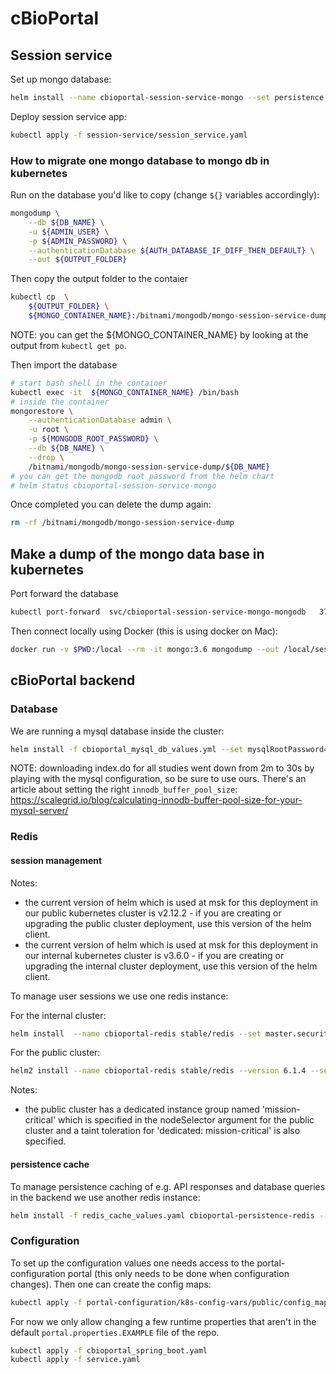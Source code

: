 # cBioPortal

## Session service

Set up mongo database:

```bash
helm install --name cbioportal-session-service-mongo --set persistence.size=10Gi stable/mongodb
```

Deploy session service app:

```bash
kubectl apply -f session-service/session_service.yaml
```

### How to migrate one mongo database to mongo db in kubernetes

Run on the database you'd like to copy (change `${}` variables accordingly):

```bash
mongodump \
    --db ${DB_NAME} \
    -u ${ADMIN_USER} \
    -p ${ADMIN_PASSWORD} \
    --authenticationDatabase ${AUTH_DATABASE_IF_DIFF_THEN_DEFAULT} \
    --out ${OUTPUT_FOLDER}
```

Then copy the output folder to the contaier

```bash
kubectl cp  \
    ${OUTPUT_FOLDER} \
    ${MONGO_CONTAINER_NAME}:/bitnami/mongodb/mongo-session-service-dump
```

NOTE: you can get the ${MONGO_CONTAINER_NAME} by looking
at the output from `kubectl get po`.

Then import the database

```bash
# start bash shell in the container
kubectl exec -it  ${MONGO_CONTAINER_NAME} /bin/bash
# inside the container
mongorestore \
    --authenticationDatabase admin \
    -u root \
    -p ${MONGODB_ROOT_PASSWORD} \
    --db ${DB_NAME} \
    --drop \
    /bitnami/mongodb/mongo-session-service-dump/${DB_NAME}
# you can get the mongodb root password from the helm chart
# helm status cbioportal-session-service-mongo
```

Once completed you can delete the dump again:

```bash
rm -rf /bitnami/mongodb/mongo-session-service-dump
```

## Make a dump of the mongo data base in kubernetes
Port forward the database
```bash
kubectl port-forward  svc/cbioportal-session-service-mongo-mongodb   37017:27017
```
Then connect locally using Docker (this is using docker on Mac):
```bash
docker run -v $PWD:/local --rm -it mongo:3.6 mongodump --out /local/session-service-dump-20190207 --uri mongodb://docker.for.mac.localhost:37017/session_service
```

## cBioPortal backend

### Database

We are running a mysql database inside the cluster:

```bash
helm install -f cbioportal_mysql_db_values.yml --set mysqlRootPassword=picksomerootpasswordhere cbioportal-production-db stable/mysql
```
NOTE: downloading index.do for all studies went down from 2m to 30s by
playing with the mysql configuration, so be sure to use ours. There's an
article about setting the right `innodb_buffer_pool_size`:
https://scalegrid.io/blog/calculating-innodb-buffer-pool-size-for-your-mysql-server/

### Redis

#### session management
Notes:
* the current version of helm which is used at msk for this deployment in our public kubernetes cluster is v2.12.2 - if you are creating or upgrading the public cluster deployment, use this version of the helm client.
* the current version of helm which is used at msk for this deployment in our internal kubernetes cluster is v3.6.0 - if you are creating or upgrading the internal cluster deployment, use this version of the helm client.

To manage user sessions we use one redis instance: 

For the internal cluster:
```bash
helm install  --name cbioportal-redis stable/redis --set master.securityContext.enabled=false --set password=picksomeredispassword --set slave.securityContext.enabled=false --set cluster.enabled=false
```
For the public cluster:
```bash
helm2 install --name cbioportal-redis stable/redis --version 6.1.4 --set master.nodeSelector."kops\.k8s\.io/instancegroup"=mission-critical --set master.tolerations[0].key=dedicated,master.tolerations[0].operator=Equal,master.tolerations[0].value=mission-critical,master.tolerations[0].effect=NoSchedule --set master.securityContext.enabled=false --set password=picksomeredispassword --set slave.securityContext.enabled=false --set cluster.enabled=false
```
Notes:
* the public cluster has a dedicated instance group named 'mission-critical' which is specified in the nodeSelector argument for the public cluster and a taint toleration for 'dedicated: mission-critical' is also specified.

#### persistence cache 

To manage persistence caching of e.g. API responses and database queries in the backend we use another redis instance:

```bash
helm install -f redis_cache_values.yaml cbioportal-persistence-redis --version 12.8.3 bitnami/redis --set password=picksomeredispassword
```

### Configuration

To set up the configuration values one needs access to the
portal-configuration portal (this only needs to be done when configuration
changes). Then one can create the config maps:

```bash
kubectl apply -f portal-configuration/k8s-config-vars/public/config_map.yaml
```

For now we only allow changing a few runtime properties that aren't in the
default `portal.properties.EXAMPLE` file of the repo.

```bash
kubectl apply -f cbioportal_spring_boot.yaml
kubectl apply -f service.yaml
```
